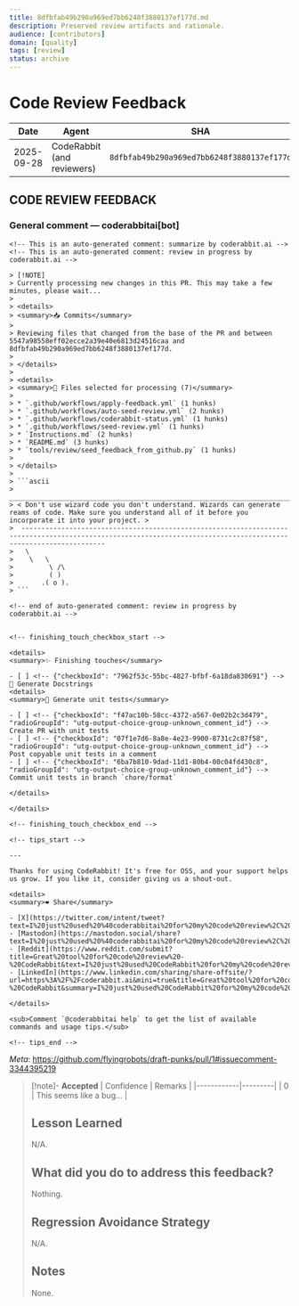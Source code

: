 ```yaml
---
title: 8dfbfab49b290a969ed7bb6248f3880137ef177d.md
description: Preserved review artifacts and rationale.
audience: [contributors]
domain: [quality]
tags: [review]
status: archive
---
```


# Code Review Feedback

| Date | Agent | SHA | Branch | PR |
|------|-------|-----|--------|----|
| 2025-09-28 | CodeRabbit (and reviewers) | `8dfbfab49b290a969ed7bb6248f3880137ef177d` | [chore/format](https://github.com/flyingrobots/draft-punks/tree/chore/format "flyingrobots/draft-punks:chore/format") | [PR#1](https://github.com/flyingrobots/draft-punks/pull/1) |

## CODE REVIEW FEEDBACK

### General comment — coderabbitai[bot]

```text
<!-- This is an auto-generated comment: summarize by coderabbit.ai -->
<!-- This is an auto-generated comment: review in progress by coderabbit.ai -->

> [!NOTE]
> Currently processing new changes in this PR. This may take a few minutes, please wait...
> 
> <details>
> <summary>📥 Commits</summary>
> 
> Reviewing files that changed from the base of the PR and between 5547a98558eff02ecce2a39e40e6813d24516caa and 8dfbfab49b290a969ed7bb6248f3880137ef177d.
> 
> </details>
> 
> <details>
> <summary>📒 Files selected for processing (7)</summary>
> 
> * `.github/workflows/apply-feedback.yml` (1 hunks)
> * `.github/workflows/auto-seed-review.yml` (2 hunks)
> * `.github/workflows/coderabbit-status.yml` (1 hunks)
> * `.github/workflows/seed-review.yml` (1 hunks)
> * `Instructions.md` (2 hunks)
> * `README.md` (3 hunks)
> * `tools/review/seed_feedback_from_github.py` (1 hunks)
> 
> </details>
> 
> ```ascii
>  _________________________________________________________________________________________________________________________________________________________________
> < Don't use wizard code you don't understand. Wizards can generate reams of code. Make sure you understand all of it before you incorporate it into your project. >
>  -----------------------------------------------------------------------------------------------------------------------------------------------------------------
>   \
>    \   \
>         \ /\
>         ( )
>       .( o ).
> ```

<!-- end of auto-generated comment: review in progress by coderabbit.ai -->


<!-- finishing_touch_checkbox_start -->

<details>
<summary>✨ Finishing touches</summary>

- [ ] <!-- {"checkboxId": "7962f53c-55bc-4827-bfbf-6a18da830691"} --> 📝 Generate Docstrings
<details>
<summary>🧪 Generate unit tests</summary>

- [ ] <!-- {"checkboxId": "f47ac10b-58cc-4372-a567-0e02b2c3d479", "radioGroupId": "utg-output-choice-group-unknown_comment_id"} -->   Create PR with unit tests
- [ ] <!-- {"checkboxId": "07f1e7d6-8a8e-4e23-9900-8731c2c87f58", "radioGroupId": "utg-output-choice-group-unknown_comment_id"} -->   Post copyable unit tests in a comment
- [ ] <!-- {"checkboxId": "6ba7b810-9dad-11d1-80b4-00c04fd430c8", "radioGroupId": "utg-output-choice-group-unknown_comment_id"} -->   Commit unit tests in branch `chore/format`

</details>

</details>

<!-- finishing_touch_checkbox_end -->

<!-- tips_start -->

---

Thanks for using CodeRabbit! It's free for OSS, and your support helps us grow. If you like it, consider giving us a shout-out.

<details>
<summary>❤️ Share</summary>

- [X](https://twitter.com/intent/tweet?text=I%20just%20used%20%40coderabbitai%20for%20my%20code%20review%2C%20and%20it%27s%20fantastic%21%20It%27s%20free%20for%20OSS%20and%20offers%20a%20free%20trial%20for%20the%20proprietary%20code.%20Check%20it%20out%3A&url=https%3A//coderabbit.ai)
- [Mastodon](https://mastodon.social/share?text=I%20just%20used%20%40coderabbitai%20for%20my%20code%20review%2C%20and%20it%27s%20fantastic%21%20It%27s%20free%20for%20OSS%20and%20offers%20a%20free%20trial%20for%20the%20proprietary%20code.%20Check%20it%20out%3A%20https%3A%2F%2Fcoderabbit.ai)
- [Reddit](https://www.reddit.com/submit?title=Great%20tool%20for%20code%20review%20-%20CodeRabbit&text=I%20just%20used%20CodeRabbit%20for%20my%20code%20review%2C%20and%20it%27s%20fantastic%21%20It%27s%20free%20for%20OSS%20and%20offers%20a%20free%20trial%20for%20proprietary%20code.%20Check%20it%20out%3A%20https%3A//coderabbit.ai)
- [LinkedIn](https://www.linkedin.com/sharing/share-offsite/?url=https%3A%2F%2Fcoderabbit.ai&mini=true&title=Great%20tool%20for%20code%20review%20-%20CodeRabbit&summary=I%20just%20used%20CodeRabbit%20for%20my%20code%20review%2C%20and%20it%27s%20fantastic%21%20It%27s%20free%20for%20OSS%20and%20offers%20a%20free%20trial%20for%20proprietary%20code)

</details>

<sub>Comment `@coderabbitai help` to get the list of available commands and usage tips.</sub>

<!-- tips_end -->
```

_Meta_: <https://github.com/flyingrobots/draft-punks/pull/1#issuecomment-3344395219>


> [!note]- **Accepted**
> | Confidence | Remarks |
> |------------|---------|
> | 0 | This seems like a bug... |
>
> ## Lesson Learned
> 
> N/A.
>
> ## What did you do to address this feedback?
>
> Nothing.
>
> ## Regression Avoidance Strategy
>
> N/A.
>
> ## Notes
>
> None.


